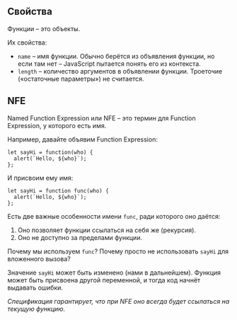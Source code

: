 ## Свойства
Функции – это объекты.

Их свойства:
- `name` – имя функции. Обычно берётся из объявления функции, но если там нет – JavaScript пытается понять его из контекста.
- `length` – количество аргументов в объявлении функции. Троеточие («остаточные параметры») не считается.
## NFE
Named Function Expression или NFE – это термин для Function Expression, у которого есть имя.

Например, давайте объявим Function Expression:
```JS
let sayHi = function(who) {
  alert(`Hello, ${who}`);
};
```
И присвоим ему имя:
```JS
let sayHi = function func(who) {
  alert(`Hello, ${who}`);
};
```

Есть две важные особенности имени `func`, ради которого оно даётся:
1. Оно позволяет функции ссылаться на себя же (рекурсия).
2. Оно не доступно за пределами функции.

Почему мы используем `func`? Почему просто не использовать `sayHi` для вложенного вызова?

Значение `sayHi` может быть изменено (нами в дальнейшем). Функция может быть присвоена другой переменной, и тогда код начнёт выдавать ошибки.

_Спецификация гарантирует, что при NFE оно всегда будет ссылаться на текущую функцию._